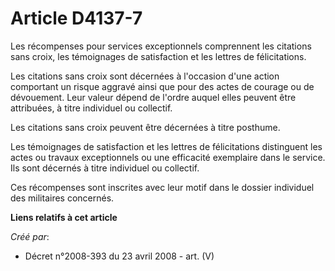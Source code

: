 # Article D4137-7

Les récompenses pour services exceptionnels comprennent les citations sans croix, les témoignages de satisfaction et les
lettres de félicitations.

Les citations sans croix sont décernées à l'occasion d'une action comportant un risque aggravé ainsi que pour des actes de
courage ou de dévouement. Leur valeur dépend de l'ordre auquel elles peuvent être attribuées, à titre individuel ou
collectif.

Les citations sans croix peuvent être décernées à titre posthume.

Les témoignages de satisfaction et les lettres de  félicitations distinguent les actes ou travaux exceptionnels ou une
efficacité exemplaire dans le service. Ils sont décernés à titre individuel ou collectif.

Ces récompenses sont inscrites avec leur motif dans le dossier individuel des militaires concernés.

**Liens relatifs à cet article**

_Créé par_:

  - Décret n°2008-393 du 23 avril 2008 - art. (V)
